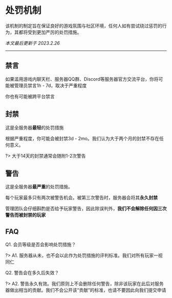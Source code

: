 # 处罚机制

该机制的制定旨在保证良好的游戏氛围与社区环境，任何人如有尝试绕过惩罚的行为，其都将受到更加严厉的处罚措施。

*本文最后更新于 2023.2.26*

----------

## 禁言

如果滥用游戏内聊天栏、服务器QQ群、Discord等服务器官方交流平台，你将可能被管理员禁言1h - 7d，取决于严重程度

你也有可能被跨平台禁言


## 封禁

这是全服务器**最轻**的处罚措施

根据严重程度，你可能会被封禁3d - 2mo。我们认为大于两个月的封禁不存在任何意义。

?> 大于14天的封禁通常会随附1-2次警告


## 警告

这是全服务器**最严重**的处罚措施。

每个玩家最多只有两次被警告机会。被第三次警告时，服务器会将其**永久封禁**

管理团队会仔细斟酌是否给予玩家警告，因此除误判外，**我们不会解除任何因三次警告而被封禁的玩家**


## FAQ

Q1. 会员等级是否会影响处罚措施？

?> A1. 服务器从未，也不会以此作为处罚措施的评判标准。我们对所有玩家一视同仁

Q2. 警告会在多久后失效？

?> A2. 警告永久有效。我们原则上不会删除任何警告，除非该玩家在此后对服务器做出相当的贡献。我们不会公开该“贡献”的标准，也请不要因此向我们提交申请
